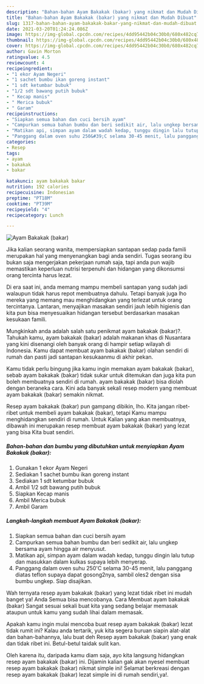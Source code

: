 ```yaml
---
description: "Bahan-bahan Ayam Bakakak (bakar) yang nikmat dan Mudah Dibuat"
title: "Bahan-bahan Ayam Bakakak (bakar) yang nikmat dan Mudah Dibuat"
slug: 1317-bahan-bahan-ayam-bakakak-bakar-yang-nikmat-dan-mudah-dibuat
date: 2021-03-20T01:24:24.086Z
image: https://img-global.cpcdn.com/recipes/4dd95442b04c30b0/680x482cq70/ayam-bakakak-bakar-foto-resep-utama.jpg
thumbnail: https://img-global.cpcdn.com/recipes/4dd95442b04c30b0/680x482cq70/ayam-bakakak-bakar-foto-resep-utama.jpg
cover: https://img-global.cpcdn.com/recipes/4dd95442b04c30b0/680x482cq70/ayam-bakakak-bakar-foto-resep-utama.jpg
author: Gavin Morton
ratingvalue: 4.5
reviewcount: 4
recipeingredient:
- "1 ekor Ayam Negeri"
- "1 sachet bumbu ikan goreng instant"
- "1 sdt ketumbar bubuk"
- "1/2 sdt bawang putih bubuk"
- " Kecap manis"
- " Merica bubuk"
- " Garam"
recipeinstructions:
- "Siapkan semua bahan dan cuci bersih ayam"
- "Campurkan semua bahan bumbu dan beri sedikit air, lalu ungkep bersama ayam hingga air menyusut."
- "Matikan api, simpan ayam dalam wadah kedap, tunggu dingin lalu tutup dan masukkan dalam kulkas supaya lebih menyerap."
- "Panggang dalam oven suhu 250&#39;C selama 30-45 menit, lalu panggang diatas teflon supaya dapat gosong2nya, sambil oles2 dengan sisa bumbu ungkep. Siap disajikan."
categories:
- Resep
tags:
- ayam
- bakakak
- bakar

katakunci: ayam bakakak bakar 
nutrition: 192 calories
recipecuisine: Indonesian
preptime: "PT18M"
cooktime: "PT39M"
recipeyield: "4"
recipecategory: Lunch

---
```



![Ayam Bakakak (bakar)](https://img-global.cpcdn.com/recipes/4dd95442b04c30b0/680x482cq70/ayam-bakakak-bakar-foto-resep-utama.jpg)

Jika kalian seorang wanita, mempersiapkan santapan sedap pada famili merupakan hal yang menyenangkan bagi anda sendiri. Tugas seorang ibu bukan saja mengerjakan pekerjaan rumah saja, tapi anda pun wajib memastikan keperluan nutrisi terpenuhi dan hidangan yang dikonsumsi orang tercinta harus lezat.

Di era  saat ini, anda memang mampu membeli santapan yang sudah jadi walaupun tidak harus repot membuatnya dahulu. Tetapi banyak juga lho mereka yang memang mau menghidangkan yang terlezat untuk orang tercintanya. Lantaran, menyajikan masakan sendiri jauh lebih higienis dan kita pun bisa menyesuaikan hidangan tersebut berdasarkan masakan kesukaan famili. 



Mungkinkah anda adalah salah satu penikmat ayam bakakak (bakar)?. Tahukah kamu, ayam bakakak (bakar) adalah makanan khas di Nusantara yang kini disenangi oleh banyak orang di hampir setiap wilayah di Indonesia. Kamu dapat membuat ayam bakakak (bakar) olahan sendiri di rumah dan pasti jadi santapan kesukaanmu di akhir pekan.

Kamu tidak perlu bingung jika kamu ingin memakan ayam bakakak (bakar), sebab ayam bakakak (bakar) tidak sukar untuk ditemukan dan juga kita pun boleh membuatnya sendiri di rumah. ayam bakakak (bakar) bisa diolah dengan beraneka cara. Kini ada banyak sekali resep modern yang membuat ayam bakakak (bakar) semakin nikmat.

Resep ayam bakakak (bakar) pun gampang dibikin, lho. Kita jangan ribet-ribet untuk membeli ayam bakakak (bakar), tetapi Kamu mampu menghidangkan sendiri di rumah. Untuk Kalian yang akan membuatnya, dibawah ini merupakan resep membuat ayam bakakak (bakar) yang lezat yang bisa Kita buat sendiri.

<!--inarticleads1-->

##### Bahan-bahan dan bumbu yang dibutuhkan untuk menyiapkan Ayam Bakakak (bakar):

1. Gunakan 1 ekor Ayam Negeri
1. Sediakan 1 sachet bumbu ikan goreng instant
1. Sediakan 1 sdt ketumbar bubuk
1. Ambil 1/2 sdt bawang putih bubuk
1. Siapkan  Kecap manis
1. Ambil  Merica bubuk
1. Ambil  Garam




<!--inarticleads2-->

##### Langkah-langkah membuat Ayam Bakakak (bakar):

1. Siapkan semua bahan dan cuci bersih ayam
1. Campurkan semua bahan bumbu dan beri sedikit air, lalu ungkep bersama ayam hingga air menyusut.
1. Matikan api, simpan ayam dalam wadah kedap, tunggu dingin lalu tutup dan masukkan dalam kulkas supaya lebih menyerap.
1. Panggang dalam oven suhu 250&#39;C selama 30-45 menit, lalu panggang diatas teflon supaya dapat gosong2nya, sambil oles2 dengan sisa bumbu ungkep. Siap disajikan.




Wah ternyata resep ayam bakakak (bakar) yang lezat tidak ribet ini mudah banget ya! Anda Semua bisa mencobanya. Cara Membuat ayam bakakak (bakar) Sangat sesuai sekali buat kita yang sedang belajar memasak ataupun untuk kamu yang sudah lihai dalam memasak.

Apakah kamu ingin mulai mencoba buat resep ayam bakakak (bakar) lezat tidak rumit ini? Kalau anda tertarik, yuk kita segera buruan siapin alat-alat dan bahan-bahannya, lalu buat deh Resep ayam bakakak (bakar) yang enak dan tidak ribet ini. Betul-betul taidak sulit kan. 

Oleh karena itu, daripada kamu diam saja, ayo kita langsung hidangkan resep ayam bakakak (bakar) ini. Dijamin kalian gak akan nyesel membuat resep ayam bakakak (bakar) nikmat simple ini! Selamat berkreasi dengan resep ayam bakakak (bakar) lezat simple ini di rumah sendiri,ya!.

